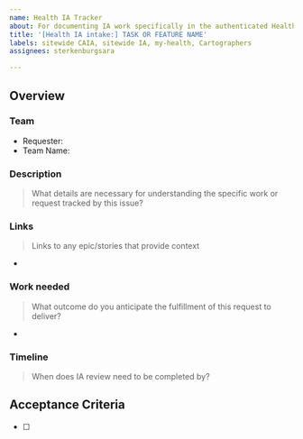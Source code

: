 ```yaml
---
name: Health IA Tracker
about: For documenting IA work specifically in the authenticated Health space
title: '[Health IA intake:] TASK OR FEATURE NAME'
labels: sitewide CAIA, sitewide IA, my-health, Cartographers
assignees: sterkenburgsara

---
```


## Overview

### Team

- Requester: 
- Team Name: 

### Description
> What details are necessary for understanding the specific work or request tracked by this issue?

### Links

> Links to any epic/stories that provide context
- 


### Work needed

> What outcome do you anticipate the fulfillment of this request to deliver?
- 

### Timeline
> When does IA review need to be completed by?

## Acceptance Criteria
- [ ] 
